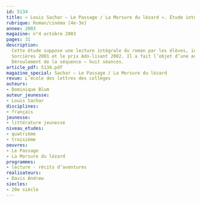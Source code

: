 ```yaml
---
id: 5134
title: « Louis Sachar – Le Passage / La Morsure du lézard ». Étude intégrale (séquence)
rubrique: Roman/cinéma [4e-3e]
annee: 2003
magazine: n°4 octobre 2003 
pages: 31
description: 
  Cette étude suppose une lecture intégrale du roman par les élèves, invités ici à une relecture – le livre de Louis Sachar passionne tous les lecteurs, même les plus rétifs… En revanche, sa complexité les empêche souvent de saisir toute la richesse de son réseau de correspondances. Une relecture permet de clarifier le contenu de ce livre plébiscité par les jeunes et la critique. En France, cet ouvrage a obtenu de nombreux prix – notamment le prix Millepages de Vincennes, le prix Lecture jeunesse 2000, le prix
  Sorcières 2001 et le prix Ado-lisant 2002. Il a fait l’objet d’une adaptation cinématographique, intitulée « La Morsure du lézard », par le réalisateur Andrew Davis d’après un scénario de Louis Sachar.
  Déroulement de la séquence – huit séances.
article_pdf: 5134.pdf
magazine_special: Sachar – Le Passage / La Morsure du lézard
revue: L’école des lettres des collèges
auteurs:
- Dominique Blum
auteur_jeunesse:
- Louis Sachar
disciplines:
- français
jeunesse:
- littérature jeunesse
niveau_etudes:
- quatrième
- troisième
oeuvres:
- Le Passage
- La Morsure du lézard
programmes:
- lecture - récits d’aventures
realisateurs:
- Davis Andrew
siecles:
- 20e siècle
---
```


